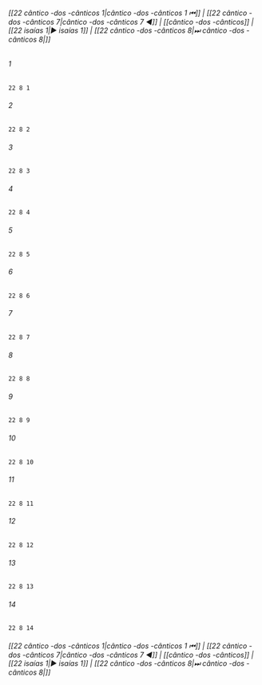 
###### [[22 cântico -dos -cânticos 1|cântico -dos -cânticos 1 ⏮]] | [[22 cântico -dos -cânticos 7|cântico -dos -cânticos 7 ◀]] | [[cântico -dos -cânticos]] | [[22 isaías 1|▶ isaías 1]] | [[22 cântico -dos -cânticos 8|⏭ cântico -dos -cânticos 8|]]

###### 1
``` verse
22 8 1 
```
###### 2
``` verse
22 8 2 
```
###### 3
``` verse
22 8 3 
```
###### 4
``` verse
22 8 4 
```
###### 5
``` verse
22 8 5 
```
###### 6
``` verse
22 8 6 
```
###### 7
``` verse
22 8 7 
```
###### 8
``` verse
22 8 8 
```
###### 9
``` verse
22 8 9 
```
###### 10
``` verse
22 8 10 
```
###### 11
``` verse
22 8 11 
```
###### 12
``` verse
22 8 12 
```
###### 13
``` verse
22 8 13 
```
###### 14
``` verse
22 8 14 
```

###### [[22 cântico -dos -cânticos 1|cântico -dos -cânticos 1 ⏮]] | [[22 cântico -dos -cânticos 7|cântico -dos -cânticos 7 ◀]] | [[cântico -dos -cânticos]] | [[22 isaías 1|▶ isaías 1]] | [[22 cântico -dos -cânticos 8|⏭ cântico -dos -cânticos 8|]]

